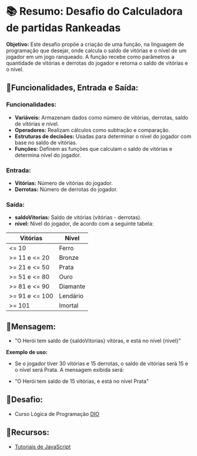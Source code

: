 # 📚 Resumo: Desafio do Calculadora de partidas Rankeadas

**Objetivo:** Este desafio propõe a criação de uma função, na linguagem de programação que desejar, onde calcula o saldo de vitórias e o nível de um jogador em um jogo ranqueado. A função recebe como parâmetros a quantidade de vitórias e derrotas do jogador e retorna o saldo de vitórias e o nível.

## 📣Funcionalidades, Entrada e Saída:

### Funcionalidades:

- **Variáveis:** Armazenam dados como número de vitórias, derrotas, saldo de vitórias e nível.
- **Operadores:** Realizam cálculos como subtração e comparação.
- **Estruturas de decisões:** Usadas para determinar o nível do jogador com base no saldo de vitórias.
- **Funções:** Definem as funções que calculam o saldo de vitórias e determina nível do jogador.

### Entrada:

- **Vitórias:** Número de vitórias do jogador.
- **Derrotas:** Número de derrotas do jogador.

### Saída:

- **saldoVitorias:** Saldo de vitórias (vitórias - derrotas).
- **nivel:** Nível do jogador, de acordo com a seguinte tabela:

| Vitórias | Nível |
|----------|-------|
|<= 10|Ferro|
|>= 11 e <= 20|Bronze|
|>= 21 e <= 50|Prata|
|>= 51 e <= 80|Ouro|
|>= 81 e <= 90|Diamante|
|>= 91 e <= 100|Lendário|
|>= 101|Imortal|

## 💬Mensagem:

- "O Herói tem saldo de {saldoVitorias} vitóras, e está no nível {nivel}"

**Exemplo de uso:**
- Se o jogador tiver 30 vitórias e 15 derrotas, o saldo de vitórias será 15 e o nível será Prata. A mensagem exibida será:

- "O Herói tem saldo de 15 vitórias, e está no nível Prata"

## 🥷Desafio:

- Curso Lógica de Programação [DIO](https://www.dio.me/)

## 🔎Recursos:

- [Tutoriais de JavaScript](https://www.w3schools.com/js/js_switch.asp)
